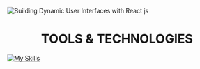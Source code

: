 ![Building Dynamic User Interfaces with React js](https://github.com/cuneiform-vikas/cuneiform-vikas/assets/151516417/a61cb317-c7f1-48ca-9bbd-bda732e0cba3)

<div align="center">
  
# TOOLS & TECHNOLOGIES
</div>

[![My Skills](https://skillicons.dev/icons?i=js,html,css,sass,bootstrap,tailwind,mui,emotion,react,nextjs,typescript,redux,nodejs,express,mongodb,firebase)](https://skillicons.dev)
